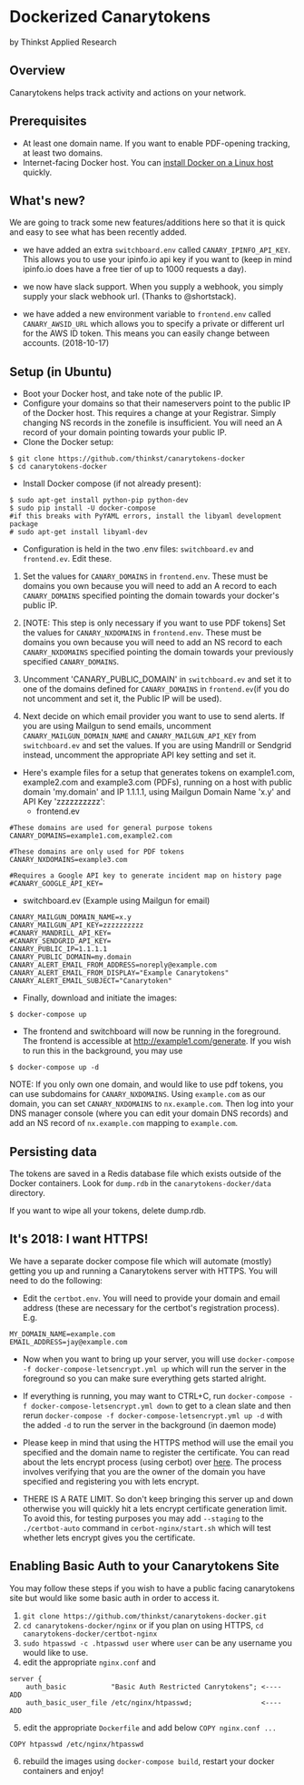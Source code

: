 Dockerized Canarytokens
=======================
by Thinkst Applied Research

Overview
--------
Canarytokens helps track activity and actions on your network.

Prerequisites
-------------
* At least one domain name. If you want to enable PDF-opening tracking, at least two domains.
* Internet-facing Docker host. You can [install Docker on a Linux host](https://docs.docker.com/installation/) quickly.

What's new?
-----------
We are going to track some new features/additions here so that it is quick and easy to see what has been recently added.

- we have added an extra `switchboard.env` called `CANARY_IPINFO_API_KEY`. This allows you to use your ipinfo.io api key if you
  want to (keep in mind ipinfo.io does have a free tier of up to 1000 requests a day).

- we now have slack support. When you supply a webhook, you simply supply your slack webhook url. (Thanks to @shortstack).

- we have added a new environment variable to `frontend.env` called `CANARY_AWSID_URL` which allows you to specify a private or
  different url for the AWS ID token. This means you can easily change between accounts. (2018-10-17)

Setup (in Ubuntu)
-----------------
* Boot your Docker host, and take note of the public IP.
* Configure your domains so that their nameservers point to the public IP of the Docker host. This requires a change at your Registrar. Simply changing NS records in the zonefile is insufficient. You will need an A record of your domain pointing towards your public IP.
* Clone the Docker setup:
```
$ git clone https://github.com/thinkst/canarytokens-docker
$ cd canarytokens-docker
```
* Install Docker compose (if not already present):
```
$ sudo apt-get install python-pip python-dev
$ sudo pip install -U docker-compose
#if this breaks with PyYAML errors, install the libyaml development package
# sudo apt-get install libyaml-dev
```
* Configuration is held in the two .env files: ```switchboard.ev``` and  ```frontend.ev```. Edit these.
1) Set the values for `CANARY_DOMAINS` in ```frontend.env```. These must be domains you own because you will need to add an A record to each `CANARY_DOMAINS` specified pointing the domain towards your docker's public IP.

2) [NOTE: This step is only necessary if you want to use PDF tokens] Set the values for `CANARY_NXDOMAINS` in ```frontend.env```. These must be domains you own because you will need to add an NS record to each `CANARY_NXDOMAINS` specified pointing the domain towards your previously specified `CANARY_DOMAINS`.

3) Uncomment 'CANARY_PUBLIC_DOMAIN' in ```switchboard.ev``` and set it to one of the domains defined for `CANARY_DOMAINS` in ```frontend.ev```(if you do not uncomment and set it, the Public IP will be used).

4) Next decide on which email provider you want to use to send alerts. If you are using Mailgun to send emails, uncomment `CANARY_MAILGUN_DOMAIN_NAME` and `CANARY_MAILGUN_API_KEY` from ```switchboard.ev``` and set the values.  If you are using Mandrill or Sendgrid instead, uncomment the appropriate API key setting and set it.

* Here's example files for a setup that generates tokens on example1.com, example2.com and example3.com (PDFs), running on a host with public domain 'my.domain' and IP 1.1.1.1, using Mailgun Domain Name 'x.y' and API Key 'zzzzzzzzzz':
  * frontend.ev
```
#These domains are used for general purpose tokens
CANARY_DOMAINS=example1.com,example2.com

#These domains are only used for PDF tokens
CANARY_NXDOMAINS=example3.com

#Requires a Google API key to generate incident map on history page
#CANARY_GOOGLE_API_KEY=

```
  * switchboard.ev (Example using Mailgun for email)
```
CANARY_MAILGUN_DOMAIN_NAME=x.y
CANARY_MAILGUN_API_KEY=zzzzzzzzzz
#CANARY_MANDRILL_API_KEY=
#CANARY_SENDGRID_API_KEY=
CANARY_PUBLIC_IP=1.1.1.1
CANARY_PUBLIC_DOMAIN=my.domain
CANARY_ALERT_EMAIL_FROM_ADDRESS=noreply@example.com
CANARY_ALERT_EMAIL_FROM_DISPLAY="Example Canarytokens"
CANARY_ALERT_EMAIL_SUBJECT="Canarytoken"
```
* Finally, download and initiate the images:
```
$ docker-compose up
```
* The frontend and switchboard will now be running in the foreground. The frontend is accessible at http://example1.com/generate. If you wish to run this in the background, you may use
```
$ docker-compose up -d
```

NOTE: If you only own one domain, and would like to use pdf tokens, you can use subdomains for `CANARY_NXDOMAINS`. Using `example.com` as our domain, you can set `CANARY_NXDOMAINS` to `nx.example.com`. Then log into your DNS manager console (where you can edit your domain DNS records) and add an NS record of `nx.example.com` mapping to `example.com`.

Persisting data
---------------

The tokens are saved in a Redis database file which exists outside of the Docker containers. Look for ```dump.rdb``` in the ```canarytokens-docker/data``` directory.

If you want to wipe all your tokens, delete dump.rdb.

It's 2018: I want HTTPS!
-----------------------
We have a separate docker compose file which will automate (mostly) getting you up and running a Canarytokens server with HTTPS.
You will need to do the following:

* Edit the ```certbot.env```. You will need to provide your domain and email address (these are necessary for the certbot's registration process).
E.g.
```
MY_DOMAIN_NAME=example.com
EMAIL_ADDRESS=jay@example.com
```
* Now when you want to bring up your server, you will use ```docker-compose -f docker-compose-letsencrypt.yml up``` which will run the
server in the foreground so you can make sure everything gets started alright.

* If everything is running, you may want to CTRL+C, run ```docker-compose -f docker-compose-letsencrypt.yml down``` to get to a clean slate and then rerun ```docker-compose -f docker-compose-letsencrypt.yml up -d``` with the added ```-d``` to run the server in the background (in daemon mode)

* Please keep in mind that using the HTTPS method will use the email you specified and the domain name to register the certificate. You can read about the lets encrypt process (using cerbot) over [here](https://certbot.eff.org/lets-encrypt/ubuntuxenial-nginx). The process involves verifying that you are the owner of the domain you have specified and registering you with lets encrypt.

* THERE IS A RATE LIMIT. So don't keep bringing this server up and down otherwise you will quickly hit a lets encrypt certificate generation limit. To avoid this, for testing purposes you may add ```--staging``` to the ```./certbot-auto``` command in ```cerbot-nginx/start.sh``` which will test whether lets encrypt gives you the certificate.

Enabling Basic Auth to your Canarytokens Site
---------------------------------------------
You may follow these steps if you wish to have a public facing canarytokens site but would like some basic auth in order to access it.

1) `git clone https://github.com/thinkst/canarytokens-docker.git`
2) `cd canarytokens-docker/nginx` or if you plan on using HTTPS, `cd canarytokens-docker/certbot-nginx`
3) `sudo htpasswd -c .htpasswd user` where `user` can be any username you would like to use.
4) edit the appropriate `nginx.conf` and
```
server {
    auth_basic           "Basic Auth Restricted Canrytokens"; <---- ADD
    auth_basic_user_file /etc/nginx/htpasswd;                 <---- ADD
```
5) edit the appropriate `Dockerfile` and add below `COPY nginx.conf ...`
```
COPY htpasswd /etc/nginx/htpasswd
```
6) rebuild the images using `docker-compose build`, restart your docker containers and enjoy!
